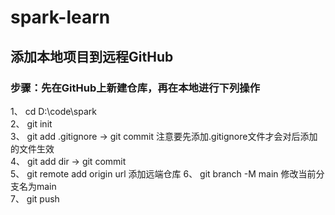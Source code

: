# spark-learn

## 添加本地项目到远程GitHub
### 步骤：先在GitHub上新建仓库，再在本地进行下列操作
1、 cd D:\code\spark  
2、 git init  
3、 git add .gitignore  -> git commit 注意要先添加.gitignore文件才会对后添加的文件生效  
4、 git add dir  -> git commit  
5、 git remote add origin url 添加远端仓库 
6、 git branch -M main 修改当前分支名为main  
7、 git push
